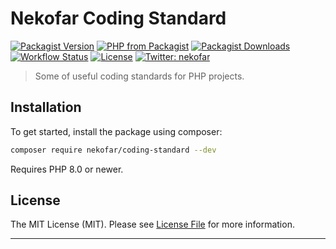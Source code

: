 # Nekofar Coding Standard

[![Packagist Version][icon-packagist]][link-packagist]
[![PHP from Packagist][icon-php-version]][link-packagist]
[![Packagist Downloads][icon-downloads]][link-packagist]
[![Workflow Status][icon-workflow]][link-workflow]
[![License][icon-license]][link-license]
[![Twitter: nekofar][icon-twitter]][link-twitter]
<!-- [![Coverage Status][icon-coverage]][link-coverage] -->

> Some of useful coding standards for PHP projects.

## Installation

To get started, install the package using composer:

```bash
composer require nekofar/coding-standard --dev
```

Requires PHP 8.0 or newer.

## License

The MIT License (MIT). Please see [License File](LICENSE) for more information.

---
[icon-packagist]: https://img.shields.io/packagist/v/nekofar/coding-standard.svg
[icon-php-version]: https://img.shields.io/packagist/php-v/nekofar/coding-standard.svg
[icon-twitter]: https://img.shields.io/twitter/follow/nekofar.svg?style=flat
[icon-coverage]: https://codecov.io/gh/nekofar/php-coding-standard/graph/badge.svg
[icon-license]: https://img.shields.io/github/license/nekofar/php-coding-standard.svg
[icon-workflow]: https://img.shields.io/github/actions/workflow/status/nekofar/php-coding-standard/check.yml
[icon-downloads]: https://img.shields.io/packagist/dt/nekofar/coding-standard

[link-packagist]: https://packagist.org/packages/nekofar/coding-standard
[link-twitter]: https://twitter.com/nekofar
[link-coverage]: https://codecov.io/gh/nekofar/php-coding-standard
[link-license]: https://github.com/nekofar/php-coding-standard/blob/master/LICENSE.md
[link-workflow]: https://github.com/nekofar/php-coding-standard/actions/workflows/check.yml

